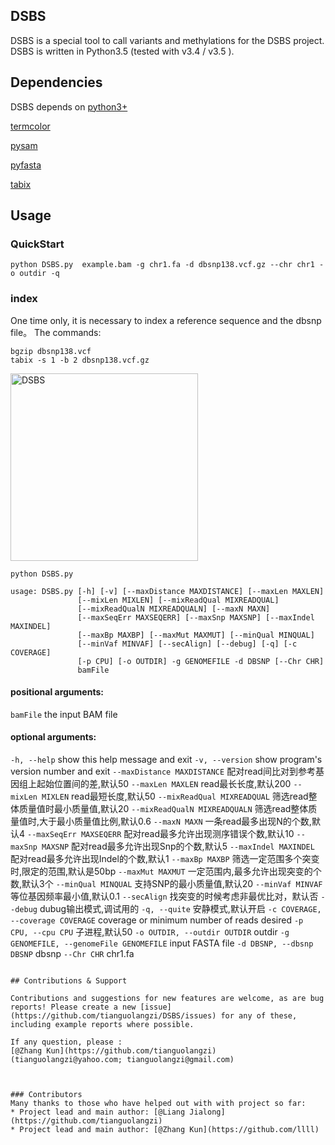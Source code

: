 ## DSBS

DSBS is a special tool to call variants and methylations for the DSBS project.
DSBS is written in Python3.5 (tested with v3.4 / v3.5 ).

## Dependencies
DSBS depends on 
 [python3+](https://www.python.org/)
 
 [termcolor](https://pypi.python.org/pypi/termcolor/1.1.0)
 
 [pysam](https://pypi.python.org/pypi/pysam)
 
 [pyfasta](https://pypi.python.org/pypi/pyfasta/0.5.2)
 
 [tabix](https://)

## Usage

### QuickStart
`python DSBS.py  example.bam -g chr1.fa -d dbsnp138.vcf.gz --chr chr1 -o outdir -q` 


### index 
One time only, it is necessary to index  a reference sequence and the dbsnp file。
The commands:

	bgzip dbsnp138.vcf 
	tabix -s 1 -b 2 dbsnp138.vcf.gz 


<img src="DSBS/img/DSBS.run.png" width="300" title="DSBS">

`python DSBS.py`
```
usage: DSBS.py [-h] [-v] [--maxDistance MAXDISTANCE] [--maxLen MAXLEN]
               [--mixLen MIXLEN] [--mixReadQual MIXREADQUAL]
               [--mixReadQualN MIXREADQUALN] [--maxN MAXN]
               [--maxSeqErr MAXSEQERR] [--maxSnp MAXSNP] [--maxIndel MAXINDEL]
               [--maxBp MAXBP] [--maxMut MAXMUT] [--minQual MINQUAL]
               [--minVaf MINVAF] [--secAlign] [--debug] [-q] [-c COVERAGE]
               [-p CPU] [-o OUTDIR] -g GENOMEFILE -d DBSNP [--Chr CHR]
               bamFile
```

#### positional arguments:
  `bamFile`               the input BAM file

#### optional arguments:
  `-h, --help`             show this help message and exit
  `-v, --version`          show program's version number and exit
  `--maxDistance MAXDISTANCE`  配对read间比对到参考基因组上起始位置间的差,默认50
  `--maxLen MAXLEN`       read最长长度,默认200
  `--mixLen MIXLEN`       read最短长度,默认50
  `--mixReadQual MIXREADQUAL` 筛选read整体质量值时最小质量值,默认20
  `--mixReadQualN MIXREADQUALN` 筛选read整体质量值时,大于最小质量值比例,默认0.6
  `--maxN MAXN`           一条read最多出现N的个数,默认4
  `--maxSeqErr MAXSEQERR` 配对read最多允许出现测序错误个数,默认10
  `--maxSnp MAXSNP`       配对read最多允许出现Snp的个数,默认5
  `--maxIndel MAXINDEL`   配对read最多允许出现Indel的个数,默认1
  `--maxBp MAXBP`         筛选一定范围多个突变时,限定的范围,默认是50bp
  `--maxMut MAXMUT`       一定范围内,最多允许出现突变的个数,默认3个
  `--minQual MINQUAL`     支持SNP的最小质量值,默认20
  `--minVaf MINVAF`       等位基因频率最小值,默认0.1
  `--secAlign`            找突变的时候考虑非最优比对，默认否
  `--debug`               dubug输出模式,调试用的
  `-q, --quite`           安静模式,默认开启
  `-c COVERAGE, --coverage COVERAGE`  coverage or minimum number of reads desired
  `-p CPU, --cpu CPU`     子进程,默认50
  `-o OUTDIR, --outdir OUTDIR` outdir
  `-g GENOMEFILE, --genomeFile GENOMEFILE` input FASTA file
  `-d DBSNP, --dbsnp DBSNP`   dbsnp
  `--Chr CHR`            chr1.fa
```

## Contributions & Support

Contributions and suggestions for new features are welcome, as are bug reports! Please create a new [issue](https://github.com/tianguolangzi/DSBS/issues) for any of these, including example reports where possible.

If any question, please :
[@Zhang Kun](https://github.com/tianguolangzi) (tianguolangzi@yahoo.com; tianguolangzi@gmail.com)



### Contributors
Many thanks to those who have helped out with with project so far:
* Project lead and main author: [@Liang Jialong](https://github.com/tianguolangzi)
* Project lead and main author: [@Zhang Kun](https://github.com/llll)
